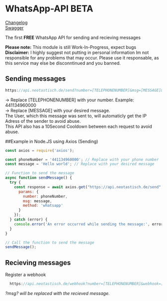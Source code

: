 # WhatsApp-API BETA



[Changelog](https://github.com/Neotastisch/WhatsApp-API/blob/main/changelog.md)<br>
[Swagger](https://api.neotastisch.de/swagger/)



The first **FREE** WhatsApp API for sending and recieving messages<br>



**Please note:** This module is still Work-In-Progress, expect bugs<br>
**Disclaimer:**
I highly suggest not putting in personal information
Im not responsible for any problems that may occur. Please use it responsable, as this service may else be disconntinued and you banned.


## Sending messages

```js
https://api.neotastisch.de/send?number=[TELEPHONENUMBER]&msg=[MESSAGE]&method=whatsapp
```
-> Replace [TELEPHONENUMBER] with your number. Example: 441134960000<br>
-> Replace [MESSAGE] with your desired message.<br>
The User, which this message was sent to, will automaticly get the IP Adress of the sender to avoid abuse.<br>
This API also has a 10Second Cooldown between each request to avoid abuse.<br>

##Example in Node.JS using Axios (Sending)<br>
```js
const axios = require('axios');

const phoneNumber = '441134960000'; // Replace with your phone number
const message = 'Hello world'; // Replace with your desired message

// Function to send the message
async function sendMessage() {
  try {
    const response = await axios.get("https://api.neotastisch.de/send", {
      params: {
        number: phoneNumber,
        msg: message,
        method: 'whatsapp'
      }
    });
  } catch (error) {
    console.error('An error occurred while sending the message:', error);
  }
}

// Call the function to send the message
sendMessage();                           
```


## Recieving messages

Register a webhook<br>
```js
  https://api.neotastisch.de/webhook?number=[TELEPHONENUMBER]&webhook=[WEBHOOK URL]&method=whatsapp                                        
```
*?msg? will be replaced with the recieved message.*<br>





